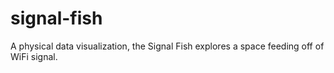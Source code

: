 signal-fish
===========

A physical data visualization, the Signal Fish explores a space feeding off of WiFi signal.
